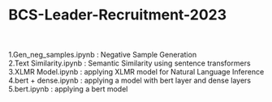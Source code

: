 # BCS-Leader-Recruitment-2023
<br />
<br />
1.Gen_neg_samples.ipynb : Negative Sample Generation 
<br />
2.Text Similarity.ipynb : Semantic Similarity using sentence transformers
<br />
3.XLMR Model.ipynb : applying XLMR model for Natural Language Inference
<br />
4.bert + dense.ipynb : applying a model with bert layer and dense layers
<br />
5.bert.ipynb : applying a bert model 

